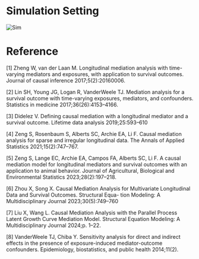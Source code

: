 # Simulation Setting
![Sim](https://github.githubassets.com/images/modules/logos_page/GitHub-Mark.png)





# Reference
[1] Zheng W, van der Laan M. Longitudinal mediation analysis with time-varying mediators and exposures, with application
to survival outcomes. Journal of causal inference 2017;5(2):20160006.

[2] Lin SH, Young JG, Logan R, VanderWeele TJ. Mediation analysis for a survival outcome with time-varying exposures,
mediators, and confounders. Statistics in medicine 2017;36(26):4153–4166.

[3] Didelez V. Defining causal mediation with a longitudinal mediator and a survival outcome. Lifetime data analysis
2019;25:593–610

[4] Zeng S, Rosenbaum S, Alberts SC, Archie EA, Li F. Causal mediation analysis for sparse and irregular longitudinal data.
The Annals of Applied Statistics 2021;15(2):747–767.

[5] Zeng S, Lange EC, Archie EA, Campos FA, Alberts SC, Li F. A causal mediation model for longitudinal mediators and
survival outcomes with an application to animal behavior. Journal of Agricultural, Biological and Environmental Statistics
2023;28(2):197–218.

[6] Zhou X, Song X. Causal Mediation Analysis for Multivariate Longitudinal Data and Survival Outcomes. Structural Equa-
tion Modeling: A Multidisciplinary Journal 2023;30(5):749–760

[7] Liu X, Wang L. Causal Mediation Analysis with the Parallel Process Latent Growth Curve Mediation Model. Structural
Equation Modeling: A Multidisciplinary Journal 2024;p. 1–22.

[8] VanderWeele TJ, Chiba Y. Sensitivity analysis for direct and indirect effects in the presence of exposure-induced
mediator-outcome confounders. Epidemiology, biostatistics, and public health 2014;11(2).
